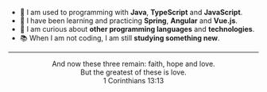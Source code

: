 - 💪 I am used to programming with **Java**, **TypeScript** and **JavaScript**.
- 🌱 I have been learning and practicing **Spring**, **Angular** and **Vue.js**.
- 👀 I am curious about **other programming languages** and **technologies**.
- 📚 When I am not coding, I am still **studying something new**.

---
<footer>
  <div align="center">
    And now these three remain: faith, hope and love.<br>
    But the greatest of these is love.<br>
    1 Corinthians 13:13
  </div>
</footer>

<!---
andre-felipe-os/andre-felipe-os is a ✨ special ✨ repository because its `README.md` (this file) appears on your GitHub profile.
You can click the Preview link to take a look at your changes.
--->
